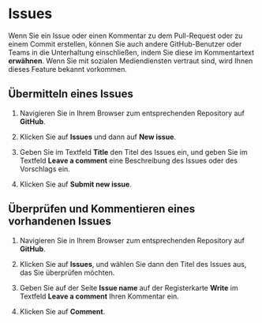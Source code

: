 ﻿# Issues

Wenn Sie ein Issue oder einen Kommentar zu dem Pull-Request oder zu einem Commit erstellen, können Sie auch andere GitHub-Benutzer oder Teams in die Unterhaltung einschließen, indem Sie diese im Kommentartext **erwähnen**. Wenn Sie mit sozialen Mediendiensten vertraut sind, wird Ihnen dieses Feature bekannt vorkommen.

## Übermitteln eines Issues

1.	Navigieren Sie in Ihrem Browser zum entsprechenden Repository auf **GitHub**.

2.	Klicken Sie auf **Issues** und dann auf **New issue**.

3.	Geben Sie im Textfeld **Title** den Titel des Issues ein, und geben Sie im Textfeld **Leave a comment** eine Beschreibung des Issues oder des Vorschlags ein.

4.	Klicken Sie auf **Submit new issue**.

## Überprüfen und Kommentieren eines vorhandenen Issues

1.	Navigieren Sie in Ihrem Browser zum entsprechenden Repository auf **GitHub**.

2.	Klicken Sie auf **Issues**, und wählen Sie dann den Titel des Issues aus, das Sie überprüfen möchten.

3.	Geben Sie auf der Seite **Issue name** auf der Registerkarte **Write** im Textfeld **Leave a comment** Ihren Kommentar ein.

4.	Klicken Sie auf **Comment**.
